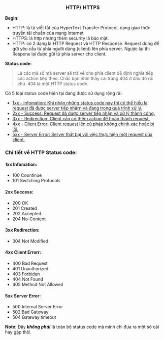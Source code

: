 <div align="center">
<h3>HTTP/ HTTPS</h3>
</div>

**Begin:**

- HTTP: là từ viết tắt của HyperText Transfer Protocol, dạng giao thức truyền tải chuẩn của mạng Internet
- HTTPS: là http nhưng thêm security là bảo mật.
- HTTP: có 2 dạng là HTTP Request và HTTP Response. Request dùng để gửi yêu cầu từ phía người dùng (client) lên phía server. Ngược lại thì Respone lại được gửi từ phía server cho client.

**Status code:**
> Là các mã số mà server sẽ trả về cho phía client để định nghĩa tiếp các action tiếp theo.
> Chắc bạn nhìn thấy cãi trang 404 ở đâu đố rồi chứ. 404 là một HTTP status code.


Có 5 loại status code hiện tại đang được sử dụng rộng rãi:
- [1xx - Infomation: Khi nhận những status code này thì có thể hiểu là request đã được server tiếp nhậrn và đang trong quá trình xử lý.](#1xx-Infomation)
- [2xx - Success: Request đã được server tiếp nhận và xử lý thành công.](#2xx-success)
- [3xx - Redirection: Client cần có thêm action để hoàn thành request.](#3xx-Redirection)
- [4xx - Client Error: Client request lên cú pháp không chính xác hoặc bị lỗi.](#4xx-client-errorr)
- [5xx - Server Error: Server thất bại với việc thực hiện một request của client.](#5xx-server-error)


### Chi tiết về HTTP Status code:

#### 1xx Infomation:
- 100 Countinue
- 101 Switching Protocols

#### 2xx Success:
- 200 OK
- 201 Created
- 202 Accepted
- 204 No-Content

#### 3xx Redirection:
- 304 Not Modified

#### 4xx Client Errorr:
- 400 Bad Request
- 401 Unauthorized
- 403 Forbiden
- 404 Not Found
- 405 Method Not Allowed

#### 5xx Server Error:
- 500 Internal Server Error
- 502 Bad Gateway
- 504 Gateway timeout

**Note**: Đây ***không phải*** là toàn bộ status code mà mình chỉ đưa ra một só cái hay gặp thôi.